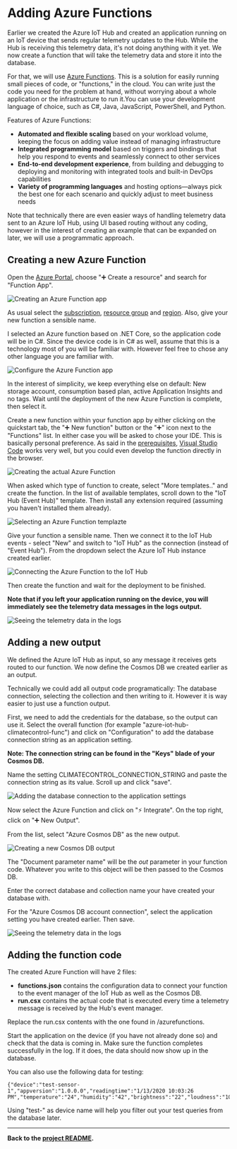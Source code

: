 # Adding Azure Functions
Earlier we created the Azure IoT Hub and created an application running on an IoT device that sends regular telemetry updates to the Hub. While the Hub is receiving this telemetry data, it's not doing anything with it yet. We now create a function that will take the telemetry data and store it into the database.

For that, we will use [Azure Functions](https://azure.microsoft.com/en-us/services/functions/). This is a solution for easily running small pieces of code, or "functions," in the cloud. You can write just the code you need for the problem at hand, without worrying about a whole application or the infrastructure to run it.You can use your development language of choice, such as C#, Java, JavaScript, PowerShell, and Python.

Features of Azure Functions:
* **Automated and flexible scaling** based on your workload volume, keeping the focus on adding value instead of managing infrastructure
* **Integrated programming model** based on triggers and bindings that help you respond to events and seamlessly connect to other services
* **End-to-end development experience**, from building and debugging to deploying and monitoring with integrated tools and built-in DevOps capabilities
* **Variety of programming languages** and hosting options—always pick the best one for each scenario and quickly adjust to meet business needs

Note that technically there are even easier ways of handling telemetry data sent to an Azure IoT Hub, using UI based routing without any coding, however in the interest of creating an example that can be expanded on later, we will use a programmatic approach.


## Creating a new Azure Function
Open the [Azure Portal](https://portal.azure.com/), choose "➕ Create a resource" and search for "Function App".

![Creating an Azure Function app](assets/azure-create-function-app.png)

As usual select the [subscription](https://azure.microsoft.com/en-us/account/), [resource group](https://docs.microsoft.com/en-us/azure/cloud-adoption-framework/ready/azure-best-practices/naming-and-tagging) and [region](https://azure.microsoft.com/en-us/global-infrastructure/regions/). Also, give your new function a sensible name.

I selected an Azure function based on .NET Core, so the application code will be in C#. Since the device code is in C# as well,  assume that this is a technology most of you will be familiar with. However feel free to chose any other language you are familiar with.

![Configure the Azure Function app](assets/azure-create-function-app-configuration.png)

In the interest of simplicity, we keep everything else on default: New storage account, consumption based plan, active Application Insights and no tags. Wait until the deployment of the new Azure Function is complete, then select it.

Create a new function within your function app by either clicking on the quickstart tab, the "➕ New function" button or the "➕" icon next to the "Functions" list. In either case you will be asked to chose your IDE. This is basically personal preference. As said in the [prerequisites](1-prerequisites.md), [Visual Studio Code](https://code.visualstudio.com/) works very well, but you could even develop the function directly in the browser.

![Creating the actual Azure Function](assets/azure-create-function.png)

When asked which type of function to create, select "More templates.." and create the function. In the list of available templates, scroll down to the "IoT Hub (Event Hub)" template. Then install any extension required (assuming you haven't installed them already).

![Selecting an Azure Function templazte](assets/azure-create-function-templates.png)

Give your function a sensible name. Then we connect it to the IoT Hub events - select "New" and switch to "IoT Hub" as the connection (instead of "Event Hub"). From the dropdown select the Azure IoT Hub instance created earlier.

![Connecting the Azure Function to the IoT Hub](assets/azure-create-function-event-connection.png)

Then create the function and wait for the deployment to be finished.

**Note that if you left your application running on the device, you will immediately see the telemetry data messages in the logs output.**

![Seeing the telemetry data in the logs](assets/azure-functions-logs.png)


## Adding a new output
We defined the Azure IoT Hub as input, so any message it receives gets routed to our function. We now define the Cosmos DB we created earlier as an output.

Technically we could add all output code programatically: The database connection, selecting the collection and then writing to it. However it is way easier to just use a function output.

First, we need to add the credentials for the database, so the output can use it. Select the overall function (for example "azure-iot-hub-climatecontrol-func") and click on "Configuration" to add the database connection string as an application setting.

**Note: The connection string can be found in the "Keys" blade of your Cosmos DB.**

Name the setting CLIMATECONTROL_CONNECTION_STRING and paste the connection string as its value. Scroll up and click "save".

![Adding the database connection to the application settings](assets/azure-functions-connection-string.png)

Now select the Azure Function and click on "⚡ Integrate". On the top right, click on "➕ New Output".

From the list, select "Azure Cosmos DB" as the new output.

![Creating a new Cosmos DB output](assets/azure-functions-db-output.png)

The "Document parameter name" will be the *out* parameter in your function code. Whatever you write to this object will be then passed to the Cosmos DB.

Enter the correct database and collection name your have created your database with.

For the "Azure Cosmos DB account connection", select the application setting you have created earlier. Then save.

![Seeing the telemetry data in the logs](assets/azure-functions-db-output-configuration.png)


## Adding the function code
The created Azure Function will have 2 files:

* **functions.json** contains the configuration data to connect your function to the event manager of the IoT Hub as well as the Cosmos DB.
* **run.csx** contains the actual code that is executed every time a telemetry message is received by the Hub's event manager.

Replace the run.csx contents with the one found in /azurefunctions.

Start the application on the device (if you have not already done so) and check that the data is coming in. Make sure the function completes successfully in the log. If it does, the data should now show up in the database.

You can also use the following data for testing:

```
{"device":"test-sensor-1","appversion":"1.0.0.0","readingtime":"1/13/2020 10:03:26 PM","temperature":"24","humidity":"42","brightness":"22","loudness":"10"}
```

Using "test-" as device name will help you filter out your test queries from the database later.

---

**Back to the [project README](../README.md).**